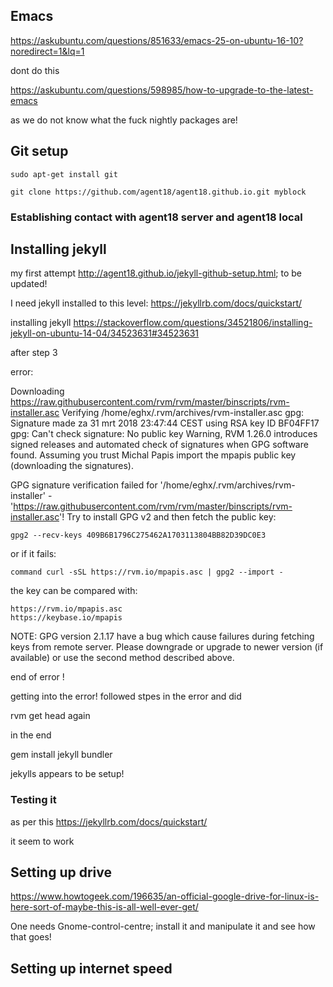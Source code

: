 ## Emacs

https://askubuntu.com/questions/851633/emacs-25-on-ubuntu-16-10?noredirect=1&lq=1

dont do this

https://askubuntu.com/questions/598985/how-to-upgrade-to-the-latest-emacs

as we do not know what the fuck nightly packages are!
## Git setup

	sudo apt-get install git

	git clone https://github.com/agent18/agent18.github.io.git myblock
	
### Establishing contact with agent18 server and agent18 local

## Installing jekyll
my first attempt http://agent18.github.io/jekyll-github-setup.html; to
be updated! 

I need jekyll installed to this level: 
https://jekyllrb.com/docs/quickstart/

installing jekyll
https://stackoverflow.com/questions/34521806/installing-jekyll-on-ubuntu-14-04/34523631#34523631

after step 3


error:

Downloading https://raw.githubusercontent.com/rvm/rvm/master/binscripts/rvm-installer.asc
Verifying /home/eghx/.rvm/archives/rvm-installer.asc
gpg: Signature made za 31 mrt 2018 23:47:44 CEST using RSA key ID BF04FF17
gpg: Can't check signature: No public key
Warning, RVM 1.26.0 introduces signed releases and automated check of signatures when GPG software found. Assuming you trust Michal Papis import the mpapis public key (downloading the signatures).

GPG signature verification failed for '/home/eghx/.rvm/archives/rvm-installer' - 'https://raw.githubusercontent.com/rvm/rvm/master/binscripts/rvm-installer.asc'! Try to install GPG v2 and then fetch the public key:

    gpg2 --recv-keys 409B6B1796C275462A1703113804BB82D39DC0E3

or if it fails:

    command curl -sSL https://rvm.io/mpapis.asc | gpg2 --import -

the key can be compared with:

    https://rvm.io/mpapis.asc
    https://keybase.io/mpapis

NOTE: GPG version 2.1.17 have a bug which cause failures during fetching keys from remote server. Please downgrade or upgrade to newer version (if available) or use the second method described above.

end of error ! 


getting into the error! followed stpes in the error and did 

rvm get head again

in the end

gem install jekyll bundler

jekylls appears to be setup!



###  Testing it

as per this https://jekyllrb.com/docs/quickstart/

it seem to work

## Setting up drive 

https://www.howtogeek.com/196635/an-official-google-drive-for-linux-is-here-sort-of-maybe-this-is-all-well-ever-get/

One needs Gnome-control-centre; install it and manipulate it and see
how that goes!

## Setting up internet speed
